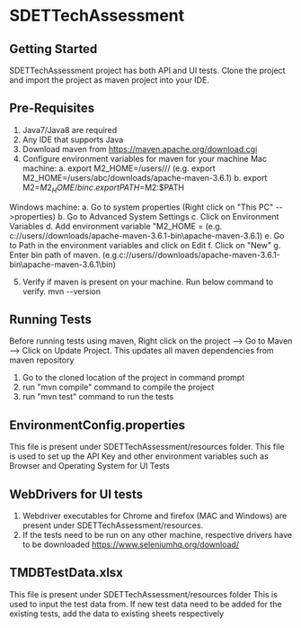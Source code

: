 # SDETTechAssessment

Getting Started
------------------------
SDETTechAssessment project has both API and UI tests. Clone the project and import the project as maven project into your IDE.

Pre-Requisites
------------------
1. Java7/Java8 are required
2. Any IDE that supports Java
3. Download maven from https://maven.apache.org/download.cgi
4. Configure environment variables for maven for your machine
  Mac machine:
  a. export M2_HOME=/users/<user>/<maven-path>/<maven-version> (e.g. export M2_HOME=/users/abc/downloads/apache-maven-3.6.1)
  b. export M2=$M2_HOME/bin
  c. export PATH=$M2:$PATH
  
  Windows machine:
  a. Go to system properties (Right click on "This PC" -->properties)
  b. Go to Advanced System Settings
  c. Click on Environment Variables
  d. Add environment variable "M2_HOME =<path to apache maven> (e.g. c://users/<username>/downloads/apache-maven-3.6.1-bin\apache-maven-3.6.1)
  e. Go to Path in the environment variables and click on Edit
  f. Click on "New"
  g. Enter bin path of maven. (e.g.c://users/<username>/downloads/apache-maven-3.6.1-bin\apache-maven-3.6.1\bin)
  
5. Verify if maven is present on your machine. Run below command to verify.
  mvn --version
  
  Running Tests
------------------------
Before running tests using maven, Right click on the project --> Go to Maven --> Click on Update Project. This updates all maven dependencies from maven repository
1. Go to the cloned location of the project in command prompt
2. run "mvn compile" command to compile the project
3. run "mvn test" command to run the tests

EnvironmentConfig.properties
-------------------------------
This file is present under SDETTechAssessment/resources folder.
This file is used to set up the API Key and other environment variables such as Browser and Operating System for UI Tests

WebDrivers for UI tests
------------------------
1. Webdriver executables for Chrome and firefox (MAC and Windows) are present under SDETTechAssessment/resources.
2. If the tests need to be run on any other machine, respective drivers have to be downloaded https://www.seleniumhq.org/download/

TMDBTestData.xlsx
------------------------
This file is present under SDETTechAssessment/resources folder
This is used to input the test data from.
If new test data need to be added for the existing tests, add the data to existing sheets respectively
